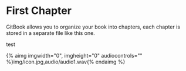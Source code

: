 # First Chapter


GitBook allows you to organize your book into chapters, each chapter is stored in a separate file like this one.

test

{% aimg imgwidth="0", imgheight="0" audiocontrols="" %}img/icon.jpg,audio/audio1.wav{% endaimg %}


